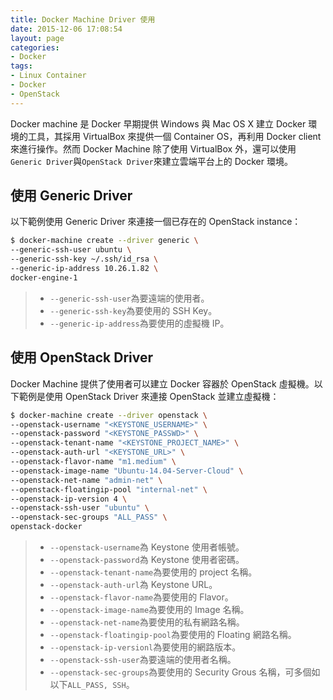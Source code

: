 ```yaml
---
title: Docker Machine Driver 使用
date: 2015-12-06 17:08:54
layout: page
categories:
- Docker
tags:
- Linux Container
- Docker
- OpenStack
---
```

Docker machine 是 Docker 早期提供 Windows 與 Mac OS X 建立 Docker 環境的工具，其採用 VirtualBox 來提供一個 Container OS，再利用 Docker client 來進行操作。然而 Docker Machine 除了使用 VirtualBox 外，還可以使用`Generic Driver`與`OpenStack Driver`來建立雲端平台上的 Docker 環境。

<!--more-->

## 使用 Generic Driver
以下範例使用 Generic Driver 來連接一個已存在的 OpenStack instance：
```sh
$ docker-machine create --driver generic \
--generic-ssh-user ubuntu \
--generic-ssh-key ~/.ssh/id_rsa \
--generic-ip-address 10.26.1.82 \
docker-engine-1
```
> * `--generic-ssh-user`為要遠端的使用者。
> * `--generic-ssh-key`為要使用的 SSH Key。
> * `--generic-ip-address`為要使用的虛擬機 IP。

## 使用 OpenStack Driver
Docker Machine 提供了使用者可以建立 Docker 容器於 OpenStack 虛擬機。以下範例是使用 OpenStack Driver 來連接 OpenStack 並建立虛擬機：
```sh
$ docker-machine create --driver openstack \
--openstack-username "<KEYSTONE_USERNAME>" \
--openstack-password "<KEYSTONE_PASSWD>" \
--openstack-tenant-name "<KEYSTONE_PROJECT_NAME>" \
--openstack-auth-url "<KEYSTONE_URL>" \
--openstack-flavor-name "m1.medium" \
--openstack-image-name "Ubuntu-14.04-Server-Cloud" \
--openstack-net-name "admin-net" \
--openstack-floatingip-pool "internal-net" \
--openstack-ip-version 4 \
--openstack-ssh-user "ubuntu" \
--openstack-sec-groups "ALL_PASS" \
openstack-docker
```
> * `--openstack-username`為 Keystone 使用者帳號。
> * `--openstack-password`為 Keystone 使用者密碼。
> * `--openstack-tenant-name`為要使用的 project 名稱。
> * `--openstack-auth-url`為 Keystone URL。
> * `--openstack-flavor-name`為要使用的 Flavor。
> * `--openstack-image-name`為要使用的 Image 名稱。
> * `--openstack-net-name`為要使用的私有網路名稱。
> * `--openstack-floatingip-pool`為要使用的 Floating 網路名稱。
> * `--openstack-ip-versionl`為要使用的網路版本。
> * `--openstack-ssh-user`為要遠端的使用者名稱。
> * `--openstack-sec-groups`為要使用的 Security Grous 名稱，可多個如以下`ALL_PASS, SSH`。
